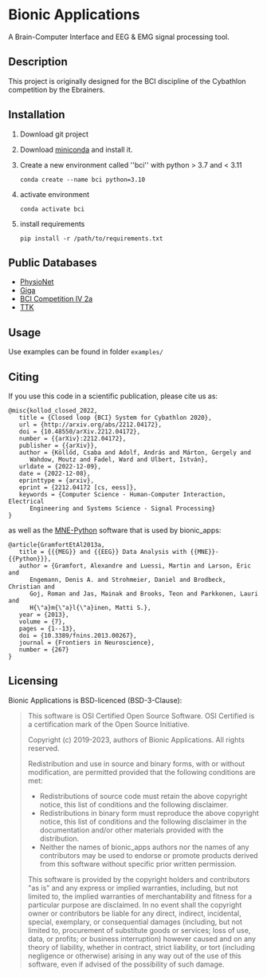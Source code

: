 [//]: # (```)

[//]: # (cd existing_repo)

[//]: # (git remote add origin https://dev.itk.ppke.hu/kolcs/mcc-flow.git)

[//]: # (git branch -M main)

[//]: # (git push -uf origin main)

[//]: # (```)


[//]: # (## Integrate with your tools)

[//]: # (- [ ] [Set up project integrations]&#40;https://dev.itk.ppke.hu/kolcs/mcc-flow/-/settings/integrations&#41;)


[//]: # (***)

# Bionic Applications

A Brain-Computer Interface and EEG & EMG signal processing tool.

## Description

This project is originally designed for the BCI discipline of the Cybathlon competition by the Ebrainers.

## Installation

1. Download git project
2. Download [miniconda](https://docs.conda.io/en/latest/miniconda.html) and install it.
3. Create a new environment called ''bci'' with python > 3.7 and < 3.11

   `conda create --name bci python=3.10`

4. activate environment

   `conda activate bci`

5. install requirements

   `pip install -r /path/to/requirements.txt`

## Public Databases

- [PhysioNet](https://physionet.org/content/eegmmidb/1.0.0/)
- [Giga](http://gigadb.org/dataset/100542)
- [BCI Competition IV 2a](https://www.bbci.de/competition/iv/)
- [TTK](https://hdl.handle.net/21.15109/CONCORDA/UOQQVK)

## Usage

Use examples can be found in folder `examples/`

## Citing

If you use this code in a scientific publication, please cite us as:

```
@misc{kollod_closed_2022,
   title = {Closed loop {BCI} System for Cybathlon 2020},
   url = {http://arxiv.org/abs/2212.04172},
   doi = {10.48550/arXiv.2212.04172},
   number = {{arXiv}:2212.04172},
   publisher = {{arXiv}},
   author = {Köllőd, Csaba and Adolf, András and Márton, Gergely and 
      Wahdow, Moutz and Fadel, Ward and Ulbert, István},
   urldate = {2022-12-09},
   date = {2022-12-08},
   eprinttype = {arxiv},
   eprint = {2212.04172 [cs, eess]},
   keywords = {Computer Science - Human-Computer Interaction, Electrical 
      Engineering and Systems Science - Signal Processing}
}
```

as well as the [MNE-Python](https://mne.tools/) software that is used by bionic_apps:

```
@article{GramfortEtAl2013a,
   title = {{{MEG}} and {{EEG}} Data Analysis with {{MNE}}-{{Python}}},
   author = {Gramfort, Alexandre and Luessi, Martin and Larson, Eric and 
      Engemann, Denis A. and Strohmeier, Daniel and Brodbeck, Christian and 
      Goj, Roman and Jas, Mainak and Brooks, Teon and Parkkonen, Lauri and 
      H{\"a}m{\"a}l{\"a}inen, Matti S.},
   year = {2013},
   volume = {7},
   pages = {1--13},
   doi = {10.3389/fnins.2013.00267},
   journal = {Frontiers in Neuroscience},
   number = {267}
}
```

[//]: # (## Contributing)

[//]: # (State if you are open to contributions and what your requirements are for accepting them.)

[//]: # ()

[//]: # (For people who want to make changes to your project, it's helpful to have some documentation on how to get started. Perhaps there is a script that they should run or some environment variables that they need to set. Make these steps explicit. These instructions could also be useful to your future self.)

[//]: # ()

[//]: # (You can also document commands to lint the code or run tests. These steps help to ensure high code quality and reduce the likelihood that the changes inadvertently break something. Having instructions for running tests is especially helpful if it requires external setup, such as starting a Selenium server for testing in a browser.)

[//]: # ()

[//]: # (## Authors and acknowledgment)

[//]: # (Show your appreciation to those who have contributed to the project.)

[//]: # ()

## Licensing

Bionic Applications is BSD-licenced (BSD-3-Clause):

> This software is OSI Certified Open Source Software. OSI Certified is a certification mark of the Open Source
> Initiative.
>
>Copyright (c) 2019-2023, authors of Bionic Applications. All rights reserved.
>
>Redistribution and use in source and binary forms, with or without modification, are permitted provided that the
> following conditions are met:
> - Redistributions of source code must retain the above copyright notice, this list of conditions and the following
    disclaimer.
> - Redistributions in binary form must reproduce the above copyright notice, this list of conditions and the following
    disclaimer in the documentation and/or other materials provided with the distribution.
> - Neither the names of bionic_apps authors nor the names of any contributors may be used to endorse or promote
    products derived from this software without specific prior written permission.
>
> This software is provided by the copyright holders and contributors "as is" and any express or implied warranties,
> including, but not limited to, the implied warranties of merchantability and fitness for a particular purpose are
> disclaimed. In no event shall the copyright owner or contributors be liable for any direct, indirect, incidental,
> special, exemplary, or consequential damages (including, but not limited to, procurement of substitute goods or
> services; loss of use, data, or profits; or business interruption) however caused and on any theory of liability,
> whether in contract, strict liability, or tort (including negligence or otherwise) arising in any way out of the use of
> this software, even if advised of the possibility of such damage.


[//]: # (## Project status)

[//]: # (If you have run out of energy or time for your project, put a note at the top of the README saying that development has slowed down or stopped completely. Someone may choose to fork your project or volunteer to step in as a maintainer or owner, allowing your project to keep going. You can also make an explicit request for maintainers.)
